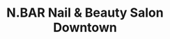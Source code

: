 ---
title: "N.BAR Nail & Beauty Salon Downtown"
url: /vancouver/n-bar-nail-and-beauty-salon-downtown/
shop: beauty
---